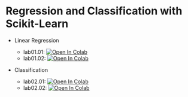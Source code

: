# Regression and Classification with Scikit-Learn

- Linear Regression
  - lab01.01: [![Open In Colab](https://colab.research.google.com/assets/colab-badge.svg)](https://colab.research.google.com/github/marcocannici/ml2020-scikit-course/blob/master/lab01/lab01.01.live-StatisticalLearningLinearRegression.ipynb)
  - lab01.02: [![Open In Colab](https://colab.research.google.com/assets/colab-badge.svg)](https://colab.research.google.com/github/marcocannici/ml2020-scikit-course/blob/master/lab01/lab01.02.live-ScikitFeaturesSelection.ipynb)


- Classification
  - lab02.01: [![Open In Colab](https://colab.research.google.com/assets/colab-badge.svg)](https://colab.research.google.com/github/marcocannici/ml2020-scikit-course/blob/master/lab02/lab02.01.live-SciKitLearnClassification.ipynb)
  - lab02.02: [![Open In Colab](https://colab.research.google.com/assets/colab-badge.svg)](https://colab.research.google.com/github/marcocannici/ml2020-scikit-course/blob/master/lab02/lab02.02.live-SVMAndClassificationMetrics.ipynb)
